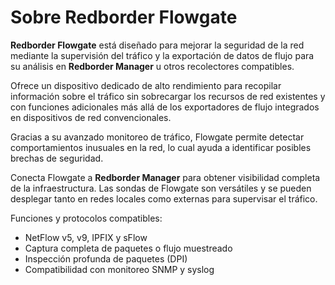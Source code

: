 
# Sobre Redborder Flowgate

**Redborder Flowgate** está diseñado para mejorar la seguridad de la red mediante la supervisión del tráfico y la exportación de datos de flujo para su análisis en **Redborder Manager** u otros recolectores compatibles.

Ofrece un dispositivo dedicado de alto rendimiento para recopilar información sobre el tráfico sin sobrecargar los recursos de red existentes y con funciones adicionales más allá de los exportadores de flujo integrados en dispositivos de red convencionales.

Gracias a su avanzado monitoreo de tráfico, Flowgate permite detectar comportamientos inusuales en la red, lo cual ayuda a identificar posibles brechas de seguridad.

Conecta Flowgate a **Redborder Manager** para obtener visibilidad completa de la infraestructura. Las sondas de Flowgate son versátiles y se pueden desplegar tanto en redes locales como externas para supervisar el tráfico.

Funciones y protocolos compatibles:

- NetFlow v5, v9, IPFIX y sFlow
- Captura completa de paquetes o flujo muestreado
- Inspección profunda de paquetes (DPI)
- Compatibilidad con monitoreo SNMP y syslog
